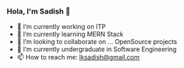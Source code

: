### Hola, I'm Sadish 👋


- 🔭 I’m currently working on ITP
- 🌱 I’m currently learning MERN Stack
- 👯 I’m looking to collaborate on ... OpenSource projects
- 🌱 I’m currently undergraduate in Software Engineering
- 📫 How to reach me: lksadish@gmail.com

